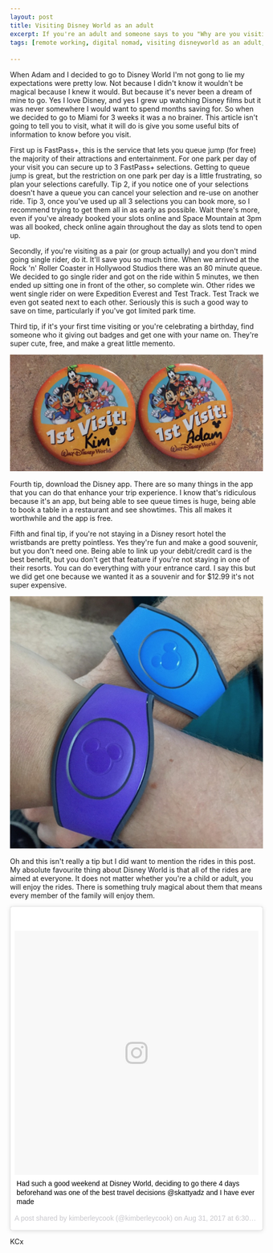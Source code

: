 ```yaml
---
layout: post
title: Visiting Disney World as an adult
excerpt: If you're an adult and someone says to you "Why are you visiting Disney World, isn't it for children?", punch them in the face. Nah I'm joking don't punch them in the face, send them this article instead about how Disney World it totally for adults too.
tags: [remote working, digital nomad, visiting disneyworld as an adult, disneyworld hacks, disneyworld tricks ]

---
```


When Adam and I decided to go to Disney World I'm not gong to lie my expectations were pretty low. Not because I didn't know it wouldn't be magical because I knew it would. But because it's never been a dream of mine to go. Yes I love Disney, and yes I grew up watching Disney films but it was never somewhere I would want to spend months saving for. So when we decided to go to Miami for 3 weeks it was a no brainer. This article isn't going to tell you to visit, what it will do is give you some useful bits of information to know before you visit.

First up is FastPass+, this is the service that lets you queue jump (for free) the majority of their attractions and entertainment. For one park per day of your visit you can secure up to 3 FastPass+ selections. Getting to queue jump is great, but the restriction on one park per day is a little frustrating, so plan your selections carefully. Tip 2, if you notice one of your selections doesn't have a queue you can cancel your selection and re-use on another ride. Tip 3, once you've used up all 3 selections you can book more, so I recommend trying to get them all in as early as possible. Wait there's more, even if you've already booked your slots online and Space Mountain at 3pm was all booked, check online again throughout the day as slots tend to open up.

Secondly, if you're visiting as a pair (or group actually) and you don't mind going single rider, do it. It'll save you so much time. When we arrived at the Rock 'n' Roller Coaster in Hollywood Studios there was an 80 minute queue. We decided to go single rider and got on the ride within 5 minutes, we then ended up sitting one in front of the other, so complete win. Other rides we went single rider on were Expedition Everest and Test Track. Test Track we even got seated next to each other. Seriously this is such a good way to save on time, particularly if you've got limited park time.

Third tip, if it's your first time visiting or you're celebrating a birthday, find someone who it giving out badges and get one with your name on. They're super cute, free, and make a great little memento.

![Disney Badges](/images/disney-badges.jpg)

Fourth tip, download the Disney app. There are so many things in the app that you can do that enhance your trip experience. I know that's ridiculous because it's an app, but being able to see queue times is huge, being able to book a table in a restaurant and see showtimes. This all makes it worthwhile and the app is free.

Fifth and final tip, if you're not staying in a Disney resort hotel the wristbands are pretty pointless. Yes they're fun and make a good souvenir, but you don't need one. Being able to link up your debit/credit card is the best benefit, but you don't get that feature if you're not staying in one of their resorts. You can do everything with your entrance card. I say this but we did get one because we wanted it as a souvenir and for $12.99 it's not super expensive.

![Disney Wristbands](/images/disney-wristbands.jpg)

Oh and this isn't really a tip but I did want to mention the rides in this post. My absolute favourite thing about Disney World is that all of the rides are aimed at everyone. It does not matter whether you're a child or adult, you will enjoy the rides. There is something truly magical about them that means every member of the family will enjoy them.

<blockquote class="instagram-media" data-instgrm-captioned data-instgrm-version="7" style=" background:#FFF; border:0; border-radius:3px; box-shadow:0 0 1px 0 rgba(0,0,0,0.5),0 1px 10px 0 rgba(0,0,0,0.15); margin: 1px; max-width:658px; padding:0; width:99.375%; width:-webkit-calc(100% - 2px); width:calc(100% - 2px);"><div style="padding:8px;"> <div style=" background:#F8F8F8; line-height:0; margin-top:40px; padding:50% 0; text-align:center; width:100%;"> <div style=" background:url(data:image/png;base64,iVBORw0KGgoAAAANSUhEUgAAACwAAAAsCAMAAAApWqozAAAABGdBTUEAALGPC/xhBQAAAAFzUkdCAK7OHOkAAAAMUExURczMzPf399fX1+bm5mzY9AMAAADiSURBVDjLvZXbEsMgCES5/P8/t9FuRVCRmU73JWlzosgSIIZURCjo/ad+EQJJB4Hv8BFt+IDpQoCx1wjOSBFhh2XssxEIYn3ulI/6MNReE07UIWJEv8UEOWDS88LY97kqyTliJKKtuYBbruAyVh5wOHiXmpi5we58Ek028czwyuQdLKPG1Bkb4NnM+VeAnfHqn1k4+GPT6uGQcvu2h2OVuIf/gWUFyy8OWEpdyZSa3aVCqpVoVvzZZ2VTnn2wU8qzVjDDetO90GSy9mVLqtgYSy231MxrY6I2gGqjrTY0L8fxCxfCBbhWrsYYAAAAAElFTkSuQmCC); display:block; height:44px; margin:0 auto -44px; position:relative; top:-22px; width:44px;"></div></div> <p style=" margin:8px 0 0 0; padding:0 4px;"> <a href="https://www.instagram.com/p/BYeuI4hl51v/" style=" color:#000; font-family:Arial,sans-serif; font-size:14px; font-style:normal; font-weight:normal; line-height:17px; text-decoration:none; word-wrap:break-word;" target="_blank">Had such a good weekend at Disney World, deciding to go there 4 days beforehand was one of the best travel decisions @skattyadz and I have ever made</a></p> <p style=" color:#c9c8cd; font-family:Arial,sans-serif; font-size:14px; line-height:17px; margin-bottom:0; margin-top:8px; overflow:hidden; padding:8px 0 7px; text-align:center; text-overflow:ellipsis; white-space:nowrap;">A post shared by kimberleycook (@kimberleycook) on <time style=" font-family:Arial,sans-serif; font-size:14px; line-height:17px;" datetime="2017-09-01T01:30:05+00:00">Aug 31, 2017 at 6:30pm PDT</time></p></div></blockquote>
<script async defer src="//platform.instagram.com/en_US/embeds.js"></script>


KCx
